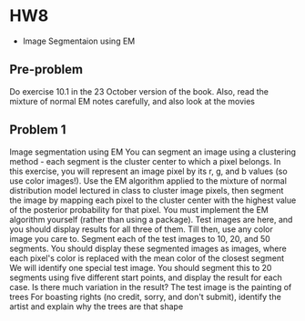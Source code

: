 # HW8
- Image Segmentaion using EM

## Pre-problem
Do exercise 10.1 in the 23 October version of the book. Also, read the mixture of normal EM notes carefully, and also look at the movies

## Problem 1
Image segmentation using EM You can segment an image using a clustering method - each segment is the cluster center to which a pixel belongs. In this exercise, you will represent an image pixel by its r, g, and b values (so use color images!). Use the EM algorithm applied to the mixture of normal distribution model lectured in class to cluster image pixels, then segment the image by mapping each pixel to the cluster center with the highest value of the posterior probability for that pixel. You must implement the EM algorithm yourself (rather than using a package). Test images are here, and you should display results for all three of them. Till then, use any color image you care to.
Segment each of the test images to 10, 20, and 50 segments. You should display these segmented images as images, where each pixel's color is replaced with the mean color of the closest segment
We will identify one special test image. You should segment this to 20 segments using five different start points, and display the result for each case. Is there much variation in the result? The test image is the painting of trees
For boasting rights (no credit, sorry, and don't submit), identify the artist and explain why the trees are that shape
